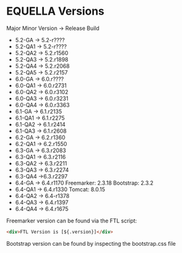 # EQUELLA Versions

Major Minor Version ->  Release Build
* 5.2-GA ->  5.2-r????
* 5.2-QA1 -> 5.2-r????
* 5.2-QA2 -> 5.2.r1560
* 5.2-QA3 -> 5.2.r1898
* 5.2-QA4 -> 5.2.r2068
* 5.2-QA5 -> 5.2.r2157
* 6.0-GA -> 6.0.r????
* 6.0-QA1 -> 6.0.r2731
* 6.0-QA2 -> 6.0.r3102
* 6.0-QA3 -> 6.0.r3231
* 6.0-QA4 -> 6.0.r3363
* 6.1-GA -> 6.1.r2135
* 6.1-QA1 -> 6.1.r2275
* 6.1-QA2 -> 6.1.r2414
* 6.1-QA3 -> 6.1.r2608
* 6.2-GA -> 6.2.r1360
* 6.2-QA1 -> 6.2.r1550
* 6.3-GA -> 6.3.r2083
* 6.3-QA1 -> 6.3.r2116
* 6.3-QA2 -> 6.3.r2211
* 6.3-QA3 -> 6.3.r2274
* 6.3-QA4 ->6.3.r2297
* 6.4-GA -> 6.4.r1170   Freemarker: 2.3.18   Bootstrap: 2.3.2
* 6.4-QA1 -> 6.4.r1330  Tomcat: 8.0.15
* 6.4-QA2 -> 6.4-r1378
* 6.4-QA3 -> 6.4.r1397
* 6.4-QA4 -> 6.4.r1675


Freemarker version can be found via the FTL script:
```html
<div>FTL Version is [${.version}]</div>
```

Bootstrap version can be found by inspecting the bootstrap.css file
